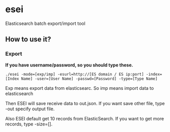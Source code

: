# esei
Elasticsearch batch export/import tool

## How to use it?

### Export

**If you have username/password, so you should type these.**

```
./esei -mode=[exp/imp] -esurl=http://[ES domain / ES ip:port] -index=[Index Name] -user=[User Name] -passwd=[Password] -type=[Type Name] 
```

Exp means export data from elasticsearc. So imp means import data to elasticsearch

Then ESEI will save receive data to out.json. If you want save other file, type -out specify output file.

Also ESEI default get 10 records from ElasticSearch. If you want to get more records, type -size=[]. 